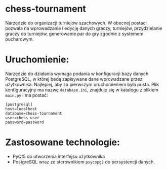 # chess-tournament

Narzędzie do organizacji turniejów szachowych. W obecnej postaci pozwala na wprowadzanie i edycję danych graczy, turniejów, przydzielanie graczy do turniejów, generowanie par do gry zgodnie z systemem pucharowym.

# Uruchomienie:

Narzędzie do działania wymaga podania w konfiguracji bazy danych PostgreSQL, w której bedą zapisywane dane wprowadzane przez użytkownika.
Najlepiej, aby za pierwszym uruchomieniem była pusta. Plik konfiguracyjny ma nazwę `database.ini`, znajduje się w katalogu z plikiem `main.py` i ma postać:
```
[postgresql]
host=localhost
database=chess-tournament
user=chess_user
password=password
```

# Zastosowane technologie:
- PyQt5 do utworzenia interfejsu użytkownika
- PostgreSQL wraz ze sterownikiem `psycopg2` do persystencji danych.
